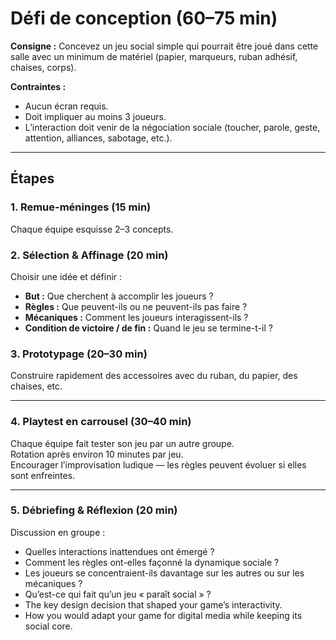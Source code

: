 # Défi de conception (60–75 min)

**Consigne :** Concevez un jeu social simple qui pourrait être joué dans cette salle avec un minimum de matériel (papier, marqueurs, ruban adhésif, chaises, corps).  

**Contraintes :**  
- Aucun écran requis.  
- Doit impliquer au moins 3 joueurs.  
- L’interaction doit venir de la négociation sociale (toucher, parole, geste, attention, alliances, sabotage, etc.).  

---

## Étapes

### 1. Remue-méninges (15 min)
Chaque équipe esquisse 2–3 concepts.  

### 2. Sélection & Affinage (20 min)
Choisir une idée et définir :  
- **But :** Que cherchent à accomplir les joueurs ?  
- **Règles :** Que peuvent-ils ou ne peuvent-ils pas faire ?  
- **Mécaniques :** Comment les joueurs interagissent-ils ?  
- **Condition de victoire / de fin :** Quand le jeu se termine-t-il ?  

### 3. Prototypage (20–30 min)
Construire rapidement des accessoires avec du ruban, du papier, des chaises, etc.  

---

### 4. Playtest en carrousel (30–40 min)
Chaque équipe fait tester son jeu par un autre groupe.  
Rotation après environ 10 minutes par jeu.  
Encourager l’improvisation ludique — les règles peuvent évoluer si elles sont enfreintes.  

---

### 5. Débriefing & Réflexion (20 min)
Discussion en groupe :  
- Quelles interactions inattendues ont émergé ?  
- Comment les règles ont-elles façonné la dynamique sociale ?  
- Les joueurs se concentraient-ils davantage sur les autres ou sur les mécaniques ?  
- Qu’est-ce qui fait qu’un jeu « paraît social » ?
- The key design decision that shaped your game’s interactivity.
- How you would adapt your game for digital media while keeping its social core.
